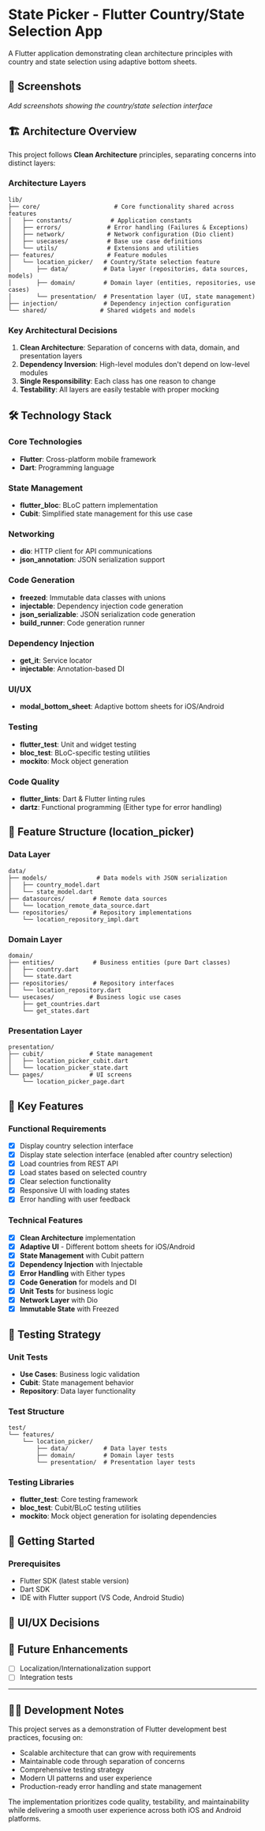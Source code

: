 # State Picker - Flutter Country/State Selection App

A Flutter application demonstrating clean architecture principles with country and state selection using adaptive bottom sheets.

## 📸 Screenshots


*Add screenshots showing the country/state selection interface*

## 🏗️ Architecture Overview

This project follows **Clean Architecture** principles, separating concerns into distinct layers:

### Architecture Layers

```
lib/
├── core/                     # Core functionality shared across features
│   ├── constants/           # Application constants
│   ├── errors/             # Error handling (Failures & Exceptions)  
│   ├── network/            # Network configuration (Dio client)
│   ├── usecases/           # Base use case definitions
│   └── utils/              # Extensions and utilities
├── features/               # Feature modules
│   └── location_picker/   # Country/State selection feature
│       ├── data/          # Data layer (repositories, data sources, models)
│       ├── domain/        # Domain layer (entities, repositories, use cases)
│       └── presentation/  # Presentation layer (UI, state management)
├── injection/             # Dependency injection configuration
└── shared/               # Shared widgets and models
```

### Key Architectural Decisions

1. **Clean Architecture**: Separation of concerns with data, domain, and presentation layers
2. **Dependency Inversion**: High-level modules don't depend on low-level modules
3. **Single Responsibility**: Each class has one reason to change
4. **Testability**: All layers are easily testable with proper mocking

## 🛠️ Technology Stack

### Core Technologies
- **Flutter**: Cross-platform mobile framework
- **Dart**: Programming language

### State Management
- **flutter_bloc**: BLoC pattern implementation
- **Cubit**: Simplified state management for this use case

### Networking
- **dio**: HTTP client for API communications
- **json_annotation**: JSON serialization support

### Code Generation
- **freezed**: Immutable data classes with unions
- **injectable**: Dependency injection code generation
- **json_serializable**: JSON serialization code generation
- **build_runner**: Code generation runner

### Dependency Injection
- **get_it**: Service locator
- **injectable**: Annotation-based DI

### UI/UX
- **modal_bottom_sheet**: Adaptive bottom sheets for iOS/Android

### Testing
- **flutter_test**: Unit and widget testing
- **bloc_test**: BLoC-specific testing utilities
- **mockito**: Mock object generation

### Code Quality
- **flutter_lints**: Dart & Flutter linting rules
- **dartz**: Functional programming (Either type for error handling)

## 📁 Feature Structure (location_picker)

### Data Layer
```
data/
├── models/              # Data models with JSON serialization
│   ├── country_model.dart
│   └── state_model.dart
├── datasources/        # Remote data sources
│   └── location_remote_data_source.dart
└── repositories/       # Repository implementations
    └── location_repository_impl.dart
```

### Domain Layer  
```
domain/
├── entities/           # Business entities (pure Dart classes)
│   ├── country.dart
│   └── state.dart
├── repositories/       # Repository interfaces
│   └── location_repository.dart
└── usecases/          # Business logic use cases
    ├── get_countries.dart
    └── get_states.dart
```

### Presentation Layer
```
presentation/
├── cubit/             # State management
│   ├── location_picker_cubit.dart
│   └── location_picker_state.dart
└── pages/             # UI screens
    └── location_picker_page.dart
```

## 🔧 Key Features

### Functional Requirements
- [x] Display country selection interface
- [x] Display state selection interface (enabled after country selection)
- [x] Load countries from REST API
- [x] Load states based on selected country
- [x] Clear selection functionality
- [x] Responsive UI with loading states
- [x] Error handling with user feedback

### Technical Features
- [x] **Clean Architecture** implementation
- [x] **Adaptive UI** - Different bottom sheets for iOS/Android
- [x] **State Management** with Cubit pattern
- [x] **Dependency Injection** with Injectable
- [x] **Error Handling** with Either types
- [x] **Code Generation** for models and DI
- [x] **Unit Tests** for business logic
- [x] **Network Layer** with Dio
- [x] **Immutable State** with Freezed

## 🧪 Testing Strategy

### Unit Tests
- **Use Cases**: Business logic validation
- **Cubit**: State management behavior
- **Repository**: Data layer functionality

### Test Structure
```
test/
└── features/
    └── location_picker/
        ├── data/          # Data layer tests
        ├── domain/        # Domain layer tests  
        └── presentation/  # Presentation layer tests
```

### Testing Libraries
- **flutter_test**: Core testing framework
- **bloc_test**: Cubit/BLoC testing utilities
- **mockito**: Mock object generation for isolating dependencies

## 🚀 Getting Started

### Prerequisites
- Flutter SDK (latest stable version)
- Dart SDK
- IDE with Flutter support (VS Code, Android Studio)

## 📱 UI/UX Decisions

## 🔮 Future Enhancements

- [ ] Localization/Internationalization support
- [ ] Integration tests

---

## 👨‍💻 Development Notes

This project serves as a demonstration of Flutter development best practices, focusing on:
- Scalable architecture that can grow with requirements
- Maintainable code through separation of concerns  
- Comprehensive testing strategy
- Modern UI patterns and user experience
- Production-ready error handling and state management

The implementation prioritizes code quality, testability, and maintainability while delivering a smooth user experience across both iOS and Android platforms.
